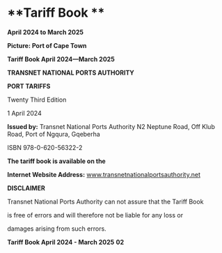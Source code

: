 # **Tariff Book **

**April 2024 to March 2025**

**Picture: Port of Cape Town**

**Tariff Book April 2024—March 2025**


**TRANSNET NATIONAL PORTS AUTHORITY**

**PORT TARIFFS**

Twenty Third Edition

1 April 2024

**Issued by:**
Transnet National Ports Authority
N2 Neptune Road, Off Klub Road, Port of Ngqura, Gqeberha

ISBN 978-0-620-56322-2

**The tariff book is available on the**

**Internet Website Address:**
www.transnetnationalportsauthority.net

**DISCLAIMER**

Transnet National Ports Authority can not assure that the Tariff Book

is free of errors and will therefore not be liable for any loss or

damages arising from such errors.

**Tariff Book April 2024 - March 2025** **02**
